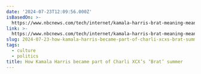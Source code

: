 ```yaml
---
date: '2024-07-23T12:09:56.000Z'
isBasedOn: >-
  https://www.nbcnews.com/tech/internet/kamala-harris-brat-meaning-mean-slang-charli-xcx-what-does-hq-rcna163026
link: >-
  https://www.nbcnews.com/tech/internet/kamala-harris-brat-meaning-mean-slang-charli-xcx-what-does-hq-rcna163026
slug: 2024-07-23-how-kamala-harris-became-part-of-charli-xcxs-brat-summer
tags:
  - culture
  - politics
title: How Kamala Harris became part of Charli XCX’s ‘Brat’ summer
---
```

 
